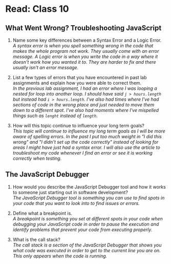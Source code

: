 # Read: Class 10

## What Went Wrong? Troubleshooting JavaScript  

1. Name some key differences between a Syntax Error and a Logic Error.  
  *A syntax error is when you spell something wrong in the code that makes the whole program not work. They usually come with an error message. A Logic error is when you write the code in a way where it doesn't work how you wanted it to. They are harder to fix and there usually isn't an error message.*  

2. List a few types of errors that you have encountered in past lab assignments and explain how you were able to correct them.  
  *In the previous lab assignment, I had an error where I was looping a nested for loop into another loop. I should have said `j > hours.length` but instead had `i > hours.length`. I've also had times where I've had sections of code in the wrong place and just needed to move them down to a different spot. I've also had moments where I've mispelled things such as `lenght` instead of `length`.*  

3. How will this topic continue to influence your long term goals?  
  *This topic will continue to influence my long term goals as I will be more aware of spelling errors. In the past I put too much weight in "I did this wrong" and "I didn't set up the code correctly" instead of looking for areas I might have just had a syntax error. I will also use the article to troubleshoot my code whenever I find an error or see it is working correctly when testing.*  

## The JavaScript Debugger  

1. How would you describe the JavaScript Debugger tool and how it works to someone just starting out in software development?  
  *The JavaScript Debugger tool is something you can use to find spots in your code that you want to look into to find issues or errors.*  

2. Define what a breakpoint is.  
  *A breakpoint is something you set at different spots in your code when debugging your JavaScript code in order to pause the execution and identify problems that prevent your code from executing properly.*  

3. What is the call stack?  
  *The call stack is a section of the JavaScript Debugger that shows you what code was executed in order to get to the current line you are on. This only appears when the code is running.*  
